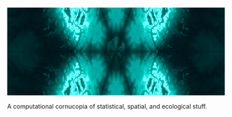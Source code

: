 <p align="center">
  <img width="2508" height="204" src="eog.png">
</p>

A computational cornucopia of statistical, spatial, and ecological stuff.
